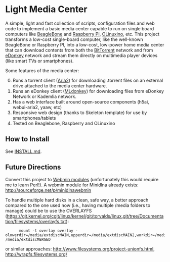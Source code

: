# Light Media Center #

A simple, light and fast collection of scripts, configuration files and web code to implement a basic media center capable to run on single board computers like  <a href="http://beagleboard.org/bone">BeagleBone</a> and <a href="https://www.raspberrypi.org/">Raspberry PI</a>, <a href="https://www.olimex.com/Products/OLinuXino/A20/A20-OLinuXIno-LIME2/">OLinuxino</a>, etc. 
This project transforms a low-cost single-board computer, like the well-known BeagleBone or Raspberry PI, into a low-cost, low-power home media center that can download contents from both the <a href="https://en.wikipedia.org/wiki/BitTorrent">BitTorrent</a> network and from <a href="https://en.wikipedia.org/wiki/EDonkey_network">eDonkey</a> network and stream them directly on multimedia player devices (like smart TVs or smartphones).
 
Some features of the media center: 

0. Runs a torrent client (<a href="https://aria2.github.io/">Aria2</a>) for downloading .torrent files on an external drive attached to the media center hardware.
0. Runs an eDonkey client (<a href="http://mldonkey.sourceforge.net/">MLdonkey</a>) for downloading files from eDonkey Network or Kademlia network.
0. Has a web interface built around open-source components (h5ai, webui-aria2, yaaw, etc)
0. Responsive web design (thanks to Skeleton template) for use by smartphones/tablets
0. Tested on Beaglebone, Raspberry and OLinuxino


## How to Install ##

See  <a href="docs/INSTALL.md">INSTALL.md</a>.

## Future Directions ##

Convert this project to <a href="http://doxfer.webmin.com/Webmin/Module_Development">Webmin modules</a> (unfortunately
this would require me to learn Perl!). A webmin module for Minidlna already exists: http://sourceforge.net/p/minidlnawebmin

To handle multiple hard disks in a clean, safe way, a better approach compared to the one used now (i.e., having multiple /media folders to manage) could be to
use the OVERLAYFS (https://git.kernel.org/cgit/linux/kernel/git/torvalds/linux.git/tree/Documentation/filesystems/overlayfs.txt):

```
      mount -t overlay overlay -olowerdir=/media/extdiscMAIN,upperdir=/media/extdiscMAIN2,workdir=/media/extdiscMAIN2/work /media/extdiscMERGED
```

or similar approaches:  http://www.filesystems.org/project-unionfs.html,  http://wrapfs.filesystems.org/
